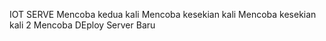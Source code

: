 IOT SERVE
Mencoba kedua kali
Mencoba kesekian kali
Mencoba kesekian kali 2
Mencoba DEploy Server Baru